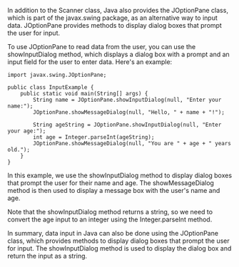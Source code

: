 In addition to the Scanner class, Java also provides the JOptionPane class, which is part of the javax.swing package, as an alternative way to input data. JOptionPane provides methods to display dialog boxes that prompt the user for input.

To use JOptionPane to read data from the user, you can use the showInputDialog method, which displays a dialog box with a prompt and an input field for the user to enter data. Here's an example:

```
import javax.swing.JOptionPane;

public class InputExample {
    public static void main(String[] args) {
        String name = JOptionPane.showInputDialog(null, "Enter your name:");
        JOptionPane.showMessageDialog(null, "Hello, " + name + "!");
        
        String ageString = JOptionPane.showInputDialog(null, "Enter your age:");
        int age = Integer.parseInt(ageString);
        JOptionPane.showMessageDialog(null, "You are " + age + " years old.");
    }
}

```

In this example, we use the showInputDialog method to display dialog boxes that prompt the user for their name and age. The showMessageDialog method is then used to display a message box with the user's name and age.

Note that the showInputDialog method returns a string, so we need to convert the age input to an integer using the Integer.parseInt method.

In summary, data input in Java can also be done using the JOptionPane class, which provides methods to display dialog boxes that prompt the user for input. The showInputDialog method is used to display the dialog box and return the input as a string.